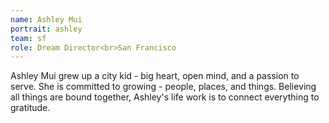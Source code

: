 ```yaml
---
name: Ashley Mui
portrait: ashley
team: sf
role: Dream Director<br>San Francisco
---
```


Ashley Mui grew up a city kid - big heart, open mind, and a passion to serve. She is committed to growing - people, places, and things. Believing all things are bound together, Ashley's life work is to connect everything to gratitude.